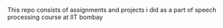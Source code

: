 This repo consists of assignments and projects i did as a part of speech processing course at IIT bombay
